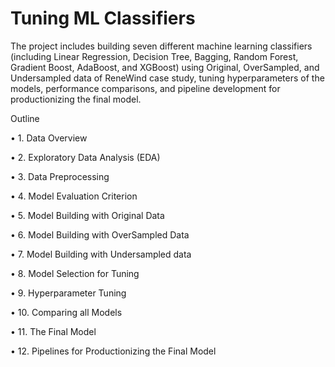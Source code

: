 # Tuning ML Classifiers
The project includes building seven different machine learning classifiers (including Linear Regression, Decision Tree, Bagging, Random Forest, Gradient Boost, AdaBoost, and XGBoost) using Original, OverSampled, and Undersampled data of ReneWind case study, tuning hyperparameters of the models, performance comparisons, and pipeline development for productionizing the final model.

Outline

•	1. Data Overview

•	2. Exploratory Data Analysis (EDA)

•	3. Data Preprocessing

•	4. Model Evaluation Criterion

•	5. Model Building with Original Data

•	6. Model Building with OverSampled Data

•	7. Model Building with Undersampled data

•	8. Model Selection for Tuning

•	9. Hyperparameter Tuning

•	10. Comparing all Models

•	11. The Final Model

•	12. Pipelines for Productionizing the Final Model
